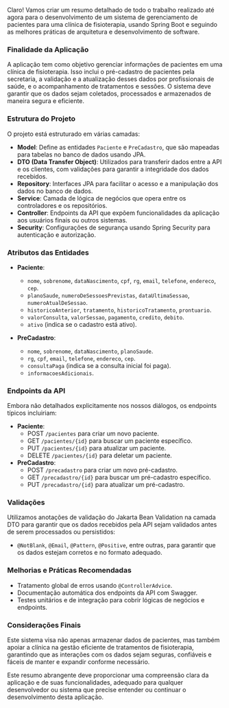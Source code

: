 Claro! Vamos criar um resumo detalhado de todo o trabalho realizado até agora para o desenvolvimento de um sistema de gerenciamento de pacientes para uma clínica de fisioterapia, usando Spring Boot e seguindo as melhores práticas de arquitetura e desenvolvimento de software.

### Finalidade da Aplicação
A aplicação tem como objetivo gerenciar informações de pacientes em uma clínica de fisioterapia. Isso inclui o pré-cadastro de pacientes pela secretaria, a validação e a atualização desses dados por profissionais de saúde, e o acompanhamento de tratamentos e sessões. O sistema deve garantir que os dados sejam coletados, processados e armazenados de maneira segura e eficiente.

### Estrutura do Projeto
O projeto está estruturado em várias camadas:
- **Model**: Define as entidades `Paciente` e `PreCadastro`, que são mapeadas para tabelas no banco de dados usando JPA.
- **DTO (Data Transfer Object)**: Utilizados para transferir dados entre a API e os clientes, com validações para garantir a integridade dos dados recebidos.
- **Repository**: Interfaces JPA para facilitar o acesso e a manipulação dos dados no banco de dados.
- **Service**: Camada de lógica de negócios que opera entre os controladores e os repositórios.
- **Controller**: Endpoints da API que expõem funcionalidades da aplicação aos usuários finais ou outros sistemas.
- **Security**: Configurações de segurança usando Spring Security para autenticação e autorização.

### Atributos das Entidades
- **Paciente**:
    - `nome`, `sobrenome`, `dataNascimento`, `cpf`, `rg`, `email`, `telefone`, `endereco`, `cep`.
    - `planoSaude`, `numeroDeSessoesPrevistas`, `dataUltimaSessao`, `numeroAtualDeSessao`.
    - `historicoAnterior`, `tratamento`, `historicoTratamento`, `prontuario`.
    - `valorConsulta`, `valorSessao`, `pagamento`, `credito`, `debito`.
    - `ativo` (indica se o cadastro está ativo).

- **PreCadastro**:
    - `nome`, `sobrenome`, `dataNascimento`, `planoSaude`.
    - `rg`, `cpf`, `email`, `telefone`, `endereco`, `cep`.
    - `consultaPaga` (indica se a consulta inicial foi paga).
    - `informacoesAdicionais`.

### Endpoints da API
Embora não detalhados explicitamente nos nossos diálogos, os endpoints típicos incluiriam:
- **Paciente**:
    - POST `/pacientes` para criar um novo paciente.
    - GET `/pacientes/{id}` para buscar um paciente específico.
    - PUT `/pacientes/{id}` para atualizar um paciente.
    - DELETE `/pacientes/{id}` para deletar um paciente.
- **PreCadastro**:
    - POST `/precadastro` para criar um novo pré-cadastro.
    - GET `/precadastro/{id}` para buscar um pré-cadastro específico.
    - PUT `/precadastro/{id}` para atualizar um pré-cadastro.

### Validações
Utilizamos anotações de validação do Jakarta Bean Validation na camada DTO para garantir que os dados recebidos pela API sejam validados antes de serem processados ou persistidos:
- `@NotBlank`, `@Email`, `@Pattern`, `@Positive`, entre outras, para garantir que os dados estejam corretos e no formato adequado.

### Melhorias e Práticas Recomendadas
- Tratamento global de erros usando `@ControllerAdvice`.
- Documentação automática dos endpoints da API com Swagger.
- Testes unitários e de integração para cobrir lógicas de negócios e endpoints.

### Considerações Finais
Este sistema visa não apenas armazenar dados de pacientes, mas também apoiar a clínica na gestão eficiente de tratamentos de fisioterapia, garantindo que as interações com os dados sejam seguras, confiáveis e fáceis de manter e expandir conforme necessário.

Este resumo abrangente deve proporcionar uma compreensão clara da aplicação e de suas funcionalidades, adequado para qualquer desenvolvedor ou sistema que precise entender ou continuar o desenvolvimento desta aplicação.